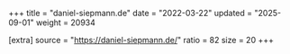 +++
title = "daniel-siepmann.de"
date = "2022-03-22"
updated = "2025-09-01"
weight = 20934

[extra]
source = "https://daniel-siepmann.de/"
ratio = 82
size = 20
+++
